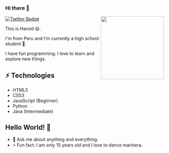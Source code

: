 ### Hi there 👋

<img align='right' src='https://user-images.githubusercontent.com/5713670/87202985-820dcb80-c2b6-11ea-9f56-7ec461c497c3.gif' width='200"'>

[![Twitter Badge](https://img.shields.io/badge/-@Haroldom3-1ca0f1?style=flat-square&labelColor=1ca0f1&logo=twitter&logoColor=white&link=https://twitter.com/Harold_om3)](https://twitter.com/Harold_om3) 
<p>This is Harold 😃. <p>
<p>I'm from Peru and I'm currently a high school student 🏫. 
  
I have fun programming. I love to learn and explore new things.<p>

## ⚡ Technologies
- HTML5
- CSS3
- JavaScript (Beginner)
- Python
- Java (Intermediate)


## Hello World! 🤔
- 💬 Ask me about anything and everything.
- ⚡ Fun fact: I am only 15 years old and I love to dance marinera.


